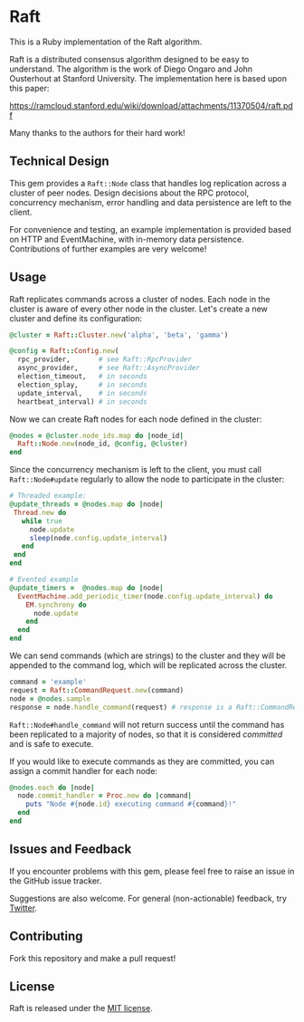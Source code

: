 # Raft

This is a Ruby implementation of the Raft algorithm.

Raft is a distributed consensus algorithm designed to be easy to understand. The algorithm is the work of Diego Ongaro
and John Ousterhout at Stanford University.  The implementation here is based upon this paper:

https://ramcloud.stanford.edu/wiki/download/attachments/11370504/raft.pdf

Many thanks to the authors for their hard work!

## Technical Design

This gem provides a `Raft::Node` class that handles log replication across a cluster of peer nodes.  Design decisions
about the RPC protocol, concurrency mechanism, error handling and data persistence are left to the client.

For convenience and testing, an example implementation is provided based on HTTP and EventMachine, with in-memory
data persistence.  Contributions of further examples are very welcome!

## Usage

Raft replicates commands across a cluster of nodes.  Each node in the cluster is aware of every other node in the
cluster.  Let's create a new cluster and define its configuration:


```ruby
@cluster = Raft::Cluster.new('alpha', 'beta', 'gamma')

@config = Raft::Config.new(
  rpc_provider,       # see Raft::RpcProvider
  async_provider,     # see Raft::AsyncProvider
  election_timeout,   # in seconds
  election_splay,     # in seconds
  update_interval,    # in seconds
  heartbeat_interval) # in seconds
```

Now we can create Raft nodes for each node defined in the cluster:

```ruby
@nodes = @cluster.node_ids.map do |node_id|
  Raft::Node.new(node_id, @config, @cluster)
end
```

Since the concurrency mechanism is left to the client, you must call `Raft::Node#update` regularly to allow the
node to participate in the cluster:

```ruby
# Threaded example:
@update_threads = @nodes.map do |node|
 Thread.new do
   while true
     node.update
     sleep(node.config.update_interval)
   end
 end
end
```
```ruby
# Evented example
@update_timers =  @nodes.map do |node|
  EventMachine.add_periodic_timer(node.config.update_interval) do
    EM.synchrony do
      node.update
    end
  end
end
```

We can send commands (which are strings) to the cluster and they will be appended to the command log, which will be
replicated across the cluster.

```ruby
command = 'example'
request = Raft::CommandRequest.new(command)
node = @nodes.sample
response = node.handle_command(request) # response is a Raft::CommandResponse
```

`Raft::Node#handle_command` will not return success until the command has been replicated to a majority of nodes,
so that it is considered *committed* and is safe to execute.

If you would like to execute commands as they are committed, you can assign a commit handler for each node:

```ruby
@nodes.each do |node|
  node.commit_handler = Proc.new do |command|
    puts "Node #{node.id} executing command #{command}!"
  end
end
```

## Issues and Feedback

If you encounter problems with this gem, please feel free to raise an issue in the GitHub issue tracker.

Suggestions are also welcome.  For general (non-actionable) feedback, try [Twitter](http://twitter.com/harwilk).

## Contributing

Fork this repository and make a pull request!

## License

Raft is released under the [MIT license](/LICENSE).


